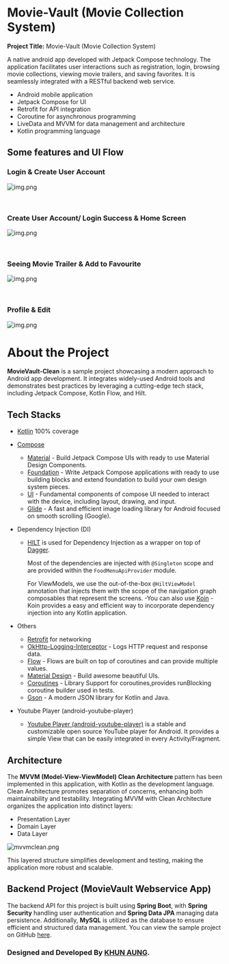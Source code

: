# **Movie-Vault (Movie Collection System)**

**Project Title:** Movie-Vault (Movie Collection System)

A native android app developed with Jetpack Compose technology. The application facilitates user interactions such as registration, login, browsing movie collections, viewing movie trailers, and saving favorites. It is seamlessly integrated with a RESTful backend web service.

* Android mobile application
* Jetpack Compose for UI
* Retrofit for API integration
* Coroutine for asynchronous programming
* LiveData and MVVM for data management and architecture
* Kotlin programming language

## Some features and UI Flow

### **Login & Create User Account**


![img.png](images/login_create.png)

<br/>

### **Create User Account/ Login Success & Home Screen**

![img.png](images/create_login_success_home.png)

<br/>

### **Seeing Movie Trailer & Add to Favourite**

![img.png](images/seemovie_addfavourite.png)

<br/>

### **Profile & Edit**

![img.png](images/profile_edit_pwd.png)

# About the Project

<b>MovieVault-Clean</b> is a sample project showcasing a modern approach to Android app development. It integrates widely-used Android tools and demonstrates best practices by leveraging a cutting-edge tech stack, including Jetpack Compose, Kotlin Flow, and Hilt.

## Tech Stacks

- [Kotlin](https://kotlinlang.org/) 100% coverage

- [Compose](https://developer.android.com/jetpack/compose)
    - [Material](https://developer.android.com/jetpack/androidx/releases/compose-material) - Build
      Jetpack Compose UIs with ready to use Material Design Components.
    - [Foundation](https://developer.android.com/jetpack/androidx/releases/compose-foundation) - Write
      Jetpack Compose applications with ready to use building blocks and extend foundation to build your
      own design system pieces.
    - [UI](https://developer.android.com/jetpack/androidx/releases/compose-ui) - Fundamental
      components of compose UI needed to interact with the device, including layout, drawing, and input.
    - [Glide](https://bumptech.github.io/glide/int/compose.html) - A fast and efficient image
      loading library for Android focused on smooth scrolling (Google).

- Dependency Injection (DI)
    - [HILT](https://developer.android.com/training/dependency-injection/hilt-android) is used for Dependency Injection as a wrapper on top of [Dagger](https://github.com/google/dagger).

      Most of the dependencies are injected with `@Singleton` scope and are provided within the `FoodMenuApiProvider` module.

      For ViewModels, we use the out-of-the-box `@HiltViewModel` annotation that injects them with the scope of the navigation graph composables that represent the screens.
      -You can also use [Koin](https://insert-koin.io/docs/quickstart/android/) -Koin provides a easy and efficient
      way to incorporate dependency injection into any Kotlin application.

- Others
    - [Retrofit](https://square.github.io/retrofit/)  for networking
    - [OkHttp-Logging-Interceptor](https://github.com/square/okhttp/blob/master/okhttp-logging-interceptor/README.md)  -
      Logs HTTP request and response data.
    - [Flow](https://developer.android.com/kotlin/flow) - Flows are built on top of coroutines and
      can provide multiple values.
    - [Material Design](https://material.io/develop/android/docs/getting-started/) - Build awesome
      beautiful UIs.
    - [Coroutines](https://github.com/Kotlin/kotlinx.coroutines) - Library Support for
      coroutines,provides runBlocking coroutine builder used in tests.
    - [Gson](https://github.com/google/gson) - A modern JSON library for Kotlin and Java.
    
- Youtube Player (android-youtube-player) 
    - [Youtube Player (android-youtube-player)](https://pierfrancescosoffritti.github.io/android-youtube-player/) is a stable and customizable open source YouTube player for Android. It provides a simple View that can be easily integrated in every Activity/Fragment.

## Architecture

The <b> MVVM (Model-View-ViewModel) Clean Architecture </b>pattern has been implemented in this application, with Kotlin as the development language. Clean Architecture promotes separation of concerns, enhancing both maintainability and testability. Integrating MVVM with Clean Architecture organizes the application into distinct layers:

* Presentation Layer
* Domain Layer
* Data Layer

![mvvmclean.png](images/mvvmclean.png)

This layered structure simplifies development and testing, making the application more robust and scalable.


## **Backend Project (MovieVault Webservice App)**

The backend API for this project is built using **Spring Boot**, with **Spring Security** handling user authentication and **Spring Data JPA** managing data persistence. Additionally, **MySQL** is utilized as the database to ensure efficient and structured data management. You can view the sample project on GitHub [here](https://github.com/ksmaprince/MovieValut-WebServices).


### Designed and Developed By [KHUN AUNG](https://www.khunaung.me/).


